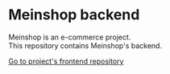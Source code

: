 # Meinshop backend

Meinshop is an e-commerce project.  
This repository contains Meinshop's backend.

[Go to project's frontend repository](https://github.com/turkaytunc/meinshop-frontend)
